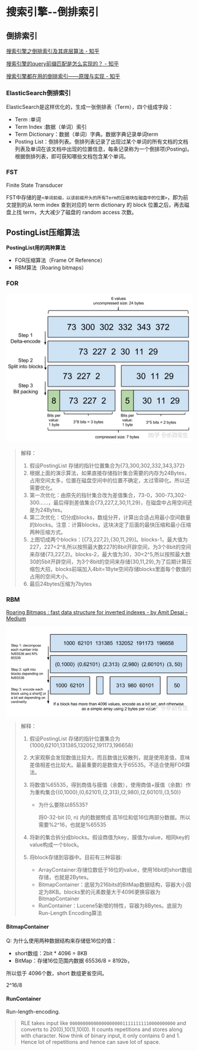 # 搜索引擎--倒排索引

## 倒排索引

 [搜索引擎之倒排索引及其底层算法 - 知乎](https://zhuanlan.zhihu.com/p/344550528) 

 [搜索引擎的query前缀匹配是怎么实现的？ - 知乎](https://www.zhihu.com/question/19921148) 

 [搜索引擎都在用的倒排索引——原理与实现 - 知乎](https://zhuanlan.zhihu.com/p/324378430) 

### ElasticSearch倒排索引

ElasticSearch是这样优化的，生成一张倒排表（Term），四个组成字段：

- Term :单词
- Term Index :数据（单词）索引
- Term Dictionary：数据（单词）字典。数据字典记录单词term
- Posting List：倒排列表。倒排列表记录了出现过某个单词的所有文档的文档列表及单词在该文档中出现的位置信息，每条记录称为一个倒排项(Posting)。根据倒排列表，即可获知哪些文档包含某个单词。

### FST

Finite State Transducer

FST中存储的是`<单词前缀，以该前缀开头的所有Term的压缩块在磁盘中的位置>`，即为前文提到的从 term index 查到对应的 term dictionary 的 block 位置之后，再去磁盘上找 term，大大减少了磁盘的 random access 次数。



## PostingList压缩算法

**PostingList用的两种算法**

- FOR压缩算法（Frame Of Reference）
- RBM算法（Roaring bitmaps）

### FOR

![img](inverted_index.assets/v2-11459c675892d4cf2598d3c564cf0ace_1440w.webp)

> 解释：
>
> 1. 假设PostingList 存储的指针位置集合为{73,300,302,332,343,372}
> 2. 根据上面的演示算法，如果直接存储指针集合需要的内存为24Bytes，占用空间太多，位置在磁盘空间中的位置不确定，太过零碎化。所以还需要优化。
> 3. 第一次优化：由原先的指针集合改为差值集合，73-0，300-73,302-300……，最后得到差值集合{73,227,2,30,11,29}，在磁盘中占用空间还是为24Bytes。
> 4. 第二次优化：切分成blocks，数组分开，计算出合适占用最小空间数量的blocks。注意：计算blocks，这块决定了后面的最快压缩和最小压缩两种压缩方式。
> 5. 上图切成两个blocks：[{73,227,2},{30,11,29}]。blocks-1，最大值为227，227<2^8,所以按照最大数227的8bit开辟空间，为3个8bit的空间来存储{73,227,2}。blocks-2，最大值为30，30<2^5,所以按照最大数30的5bit开辟空间，为3个8bit的空间来存储{30,11,29},为了后期计算压缩包大招，blocks前端加入4bit=1Byte空间存储blocks里面每个数值的占用的空间大小。
> 6. 最后24bytes压缩为7bytes

### RBM

 [Roaring Bitmaps : fast data structure for inverted indexes - by Amit Desai - Medium](https://medium.com/@amit.desai03/roaring-bitmaps-fast-data-structure-for-inverted-indexes-5490fa4d1b27) 

![img](inverted_index.assets/v2-9f62f7c5ef48d8d176c7ddf4aad6eebb_1440w.webp)

>  解释：
>
>  1. 假设PostingList 存储的指针位置集合为{1000,62101,131385,132052,191173,196658}
>
>  2. 大家观察会发现数值比较大，而且数值比较散列，就是使用差值，意味差值相差也比较大。最最重要的是数值大于65535。不适合使用FOR算法。
>
>  3. 将数值%65535，得到商值与膜值（余数），使用商值+膜值（余数）作为重构集合{(0,1000),(0,62101),(2,313),(2,980),(2,60101),(3,50)}
>
>     - 为什么要除以65535?
>
>       将0-32-bit [0, n) 内的数据劈成 高16位和低16位两部分数据。所以需要%2^16，也就是%65535
>
>  4. 将新的集合拆分成blocks。假设商值为key，膜值为value，相同key的value构成一个block。
>
>  5. 将block存储到容器中。目前有三种容器:
>
>     - ArrayContainer:存储位数低于16位的value，使用16bit的short数组存储，也就是2Bytes。
>     - BitmapContainer：底层为216bits的BitMap数据结构，容器大小固定为8KB。blocks里的元素数量大于4096更换容器为BitmapContainer
>     - RunContainer：Lucene5新增的特性，容器为8Bytes。底层为Run-Length Encoding算法
>

#### BitmapContainer

Q: 为什么使用两种数据结构来存储低16位的值：

- short数组：2bit * 4096 = 8KB
- BitMap：存储16位范围内数据 65536/8 = 8192b，

所以低于 4096个数，short 数组更省空间。

2^16/8

#### RunContainer

Run-length-encoding. 

> RLE takes input like `0000000000000000000011111111110000000000` and converts to 20(0),10(1),10(0). It counts repetitions and stores along with character. Now think of binary input, it only contains 0 and 1. Hence lot of repetitions and hence can save lot of space.

